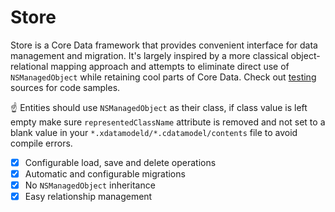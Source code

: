 # Store

Store is a Core Data framework that provides convenient interface for data management and migration. It's largely inspired by a more classical object-relational mapping approach and attempts to eliminate direct use of `NSManagedObject` while retaining cool parts of Core Data. Check out [testing](source/Testing) sources for code samples.

☝️ Entities should use `NSManagedObject` as their class, if class value is left empty make sure `representedClassName` attribute is removed and not set to a blank value in your `*.xdatamodeld/*.cdatamodel/contents` file to avoid compile errors.

- [x] Configurable load, save and delete operations
- [x] Automatic and configurable migrations
- [x] No `NSManagedObject` inheritance
- [x] Easy relationship management